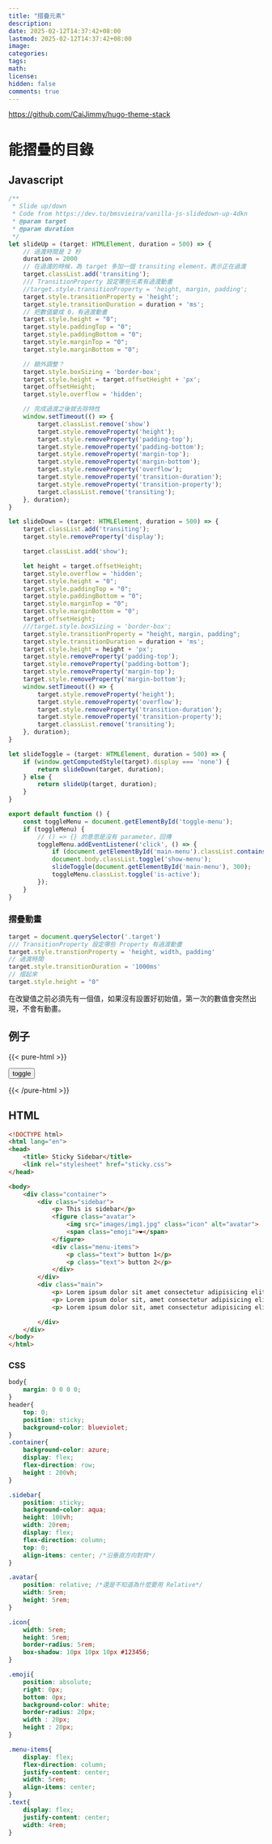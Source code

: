 ```yaml
---
title: "摺疊元素"
description: 
date: 2025-02-12T14:37:42+08:00
lastmod: 2025-02-12T14:37:42+08:00
image: 
categories: 
tags: 
math: 
license: 
hidden: false
comments: true
---
```


https://github.com/CaiJimmy/hugo-theme-stack



# 能摺疊的目錄
## Javascript
```javascript
/**
 * Slide up/down
 * Code from https://dev.to/bmsvieira/vanilla-js-slidedown-up-4dkn
 * @param target 
 * @param duration 
 */
let slideUp = (target: HTMLElement, duration = 500) => {
    // 過渡時間是 2 秒
    duration = 2000
    // 在過渡的時候，為 target 多加一個 transiting element，表示正在過渡
    target.classList.add('transiting');
    /// TransitionProperty 設定哪些元素有過渡動畫
    //target.style.transitionProperty = 'height, margin, padding';
    target.style.transitionProperty = 'height';
    target.style.transitionDuration = duration + 'ms';
    // 把數值變成 0，有過渡動畫
    target.style.height = "0";
    target.style.paddingTop = "0";
    target.style.paddingBottom = "0";
    target.style.marginTop = "0";
    target.style.marginBottom = "0";

    // 額外調整？
    target.style.boxSizing = 'border-box';
    target.style.height = target.offsetHeight + 'px';
    target.offsetHeight;
    target.style.overflow = 'hidden';

    // 完成過渡之後就去除特性
    window.setTimeout(() => {
        target.classList.remove('show')
        target.style.removeProperty('height');
        target.style.removeProperty('padding-top');
        target.style.removeProperty('padding-bottom');
        target.style.removeProperty('margin-top');
        target.style.removeProperty('margin-bottom');
        target.style.removeProperty('overflow');
        target.style.removeProperty('transition-duration');
        target.style.removeProperty('transition-property');
        target.classList.remove('transiting');
    }, duration);
}

let slideDown = (target: HTMLElement, duration = 500) => {
    target.classList.add('transiting');
    target.style.removeProperty('display');

    target.classList.add('show');

    let height = target.offsetHeight;
    target.style.overflow = 'hidden';
    target.style.height = "0";
    target.style.paddingTop = "0";
    target.style.paddingBottom = "0";
    target.style.marginTop = "0";
    target.style.marginBottom = "0";
    target.offsetHeight;
    ///target.style.boxSizing = 'border-box';
    target.style.transitionProperty = "height, margin, padding";
    target.style.transitionDuration = duration + 'ms';
    target.style.height = height + 'px';
    target.style.removeProperty('padding-top');
    target.style.removeProperty('padding-bottom');
    target.style.removeProperty('margin-top');
    target.style.removeProperty('margin-bottom');
    window.setTimeout(() => {
        target.style.removeProperty('height');
        target.style.removeProperty('overflow');
        target.style.removeProperty('transition-duration');
        target.style.removeProperty('transition-property');
        target.classList.remove('transiting');
    }, duration);
}

let slideToggle = (target: HTMLElement, duration = 500) => {
    if (window.getComputedStyle(target).display === 'none') {
        return slideDown(target, duration);
    } else {
        return slideUp(target, duration);
    }
}

export default function () {
    const toggleMenu = document.getElementById('toggle-menu');
    if (toggleMenu) {
        // () => {} 的意思是沒有 parameter，回傳
        toggleMenu.addEventListener('click', () => {
            if (document.getElementById('main-menu').classList.contains('transiting')) return;
            document.body.classList.toggle('show-menu');
            slideToggle(document.getElementById('main-menu'), 300);
            toggleMenu.classList.toggle('is-active');
        });
    }
}
```


### 摺疊動畫
```javascript
target = document.querySelector('.target')
/// TransitionProperty 設定哪些 Property 有過渡動畫
target.style.transtionProperty = 'height, width, padding'
// 過渡時間
target.style.transitionDuration = '1000ms'
// 摺起來
target.style.height = "0"
```

在改變值之前必須先有一個值，如果沒有設置好初始值，第一次的數值會突然出現，不會有動畫。


## 例子

{{< pure-html >}}
<div class="demo" style="display: none; border: solid 1px black; width: 10rem; background-color: orange; font-size : 24px">
    test box
</div>
<button class="toggle-button">toggle</button>

<script>
    let slideUp = (target, duration = 500) => {
        target.classList.add('transiting');
        //target.style.transitionProperty = 'height, margin, padding';
        target.style.boxSizing = 'border-box';
        target.style.transitionDuration = duration + 'ms';
        target.style.height = target.offsetHeight + 'px'; // Set height to current value for animation
        //target.offsetHeight; // Trigger reflow
        target.style.overflow = 'hidden';
        target.style.height = "0";
        target.style.paddingTop = "0";
        target.style.paddingBottom = "0";
        target.style.marginTop = "0";
        target.style.marginBottom = "0";
        window.setTimeout(() => {
            target.style.display = 'none';
            target.style.removeProperty('height');
            target.style.removeProperty('padding-top');
            target.style.removeProperty('padding-bottom');
            target.style.removeProperty('margin-top');
            target.style.removeProperty('margin-bottom');
            target.style.removeProperty('overflow');
            target.style.removeProperty('transition-duration');
            target.style.removeProperty('transition-property');
            target.classList.remove('transiting');
        }, duration);
    }

    let slideDown = (target, duration = 500) => {
        target.classList.add('transiting');
        target.style.removeProperty('display');
        target.classList.add('show');
        let height = target.offsetHeight; // Get height for animation
        target.style.overflow = 'hidden';
        target.style.height = "0";
        target.style.paddingTop = "0";
        target.style.paddingBottom = "0";
        target.style.marginTop = "0";
        target.style.marginBottom = "0";
        target.offsetHeight; // Trigger reflow
        target.style.transitionProperty = "height, margin, padding";
        target.style.transitionDuration = duration + 'ms';
        target.style.height = height + 'px'; // Animate to full height
        target.style.removeProperty('padding-top');
        target.style.removeProperty('padding-bottom');
        target.style.removeProperty('margin-top');
        target.style.removeProperty('margin-bottom');

        window.setTimeout(() => {
            target.style.removeProperty('height');
            target.style.removeProperty('overflow');
            target.style.removeProperty('transition-duration');
            target.style.removeProperty('transition-property');
            target.classList.remove('transiting');
        }, duration);
    }

    let toggle_button = document.querySelector(".toggle-button");
    let demo_box = document.querySelector(".demo");

    let slideToggle = (target, duration = 500) => {
        if (window.getComputedStyle(target).display === 'none') {
            return slideDown(target, duration);
        } else {
            return slideUp(target, duration);
        }
    }

    toggle_button.addEventListener("click", () => {
        if (demo_box.classList.contains('transiting')) return; // Prevent multiple clicks
        slideToggle(demo_box, 500);
    });
</script>

{{< /pure-html >}}

## HTML
``` html
<!DOCTYPE html>
<html lang="en">
<head>
    <title> Sticky Sidebar</title>
    <link rel="stylesheet" href="sticky.css">
</head>

<body>
    <div class="container">
        <div class="sidebar">
            <p> This is sidebar</p>
            <figure class="avatar">
                <img src="images/img1.jpg" class="icon" alt="avatar">
                <span class="emoji">❤</span>
            </figure>
            <div class="menu-items">
                <p class="text"> button 1</p>
                <p class="text"> button 2</p>
            </div>
        </div>
        <div class="main">
            <p> Lorem ipsum dolor sit amet consectetur adipisicing elit. Illo, reiciendis dolore? Dignissimos nesciunt id facilis expedita? Ratione voluptatibus atque quaerat nobis sed quo eveniet libero, et, esse, veritatis hic voluptatum.</p>
            <p> Lorem ipsum dolor sit, amet consectetur adipisicing elit. Officiis, ad veritatis! Quisquam culpa inventore, vel magnam qui alias quia temporibus unde, voluptates soluta corrupti quasi. Mollitia repudiandae quae laborum ea!</p>
            <p> Lorem ipsum dolor sit, amet consectetur adipisicing elit. Enim exercitationem reiciendis fugiat, fuga placeat similique architecto quasi est consequuntur rerum nam. Laboriosam aperiam distinctio aspernatur, ipsam repellat aliquid suscipit a?</p>

        </div>
    </div>
</body>
</html>
```

### CSS
```css
body{
    margin: 0 0 0 0;
}
header{
    top: 0;
    position: sticky;
    background-color: blueviolet;
}
.container{
    background-color: azure;
    display: flex;
    flex-direction: row;
    height : 200vh;
}

.sidebar{
    position: sticky;
    background-color: aqua;
    height: 100vh;
    width: 20rem;
    display: flex;
    flex-direction: column;
    top: 0;
    align-items: center; /*沿垂直方向對齊*/
}

.avatar{
    position: relative; /*還是不知道為什麼要用 Relative*/
    width: 5rem;
    height: 5rem;
}

.icon{
    width: 5rem;
    height: 5rem;
    border-radius: 5rem;
    box-shadow: 10px 10px 10px #123456;
}

.emoji{
    position: absolute;
    right: 0px;
    bottom: 0px;
    background-color: white;
    border-radius: 20px;
    width : 20px;
    height : 20px;
}

.menu-items{
    display: flex;
    flex-direction: column;
    justify-content: center;
    width: 5rem;
    align-items: center;
}
.text{
    display: flex;
    justify-content: center;
    width: 4rem;
}
```
